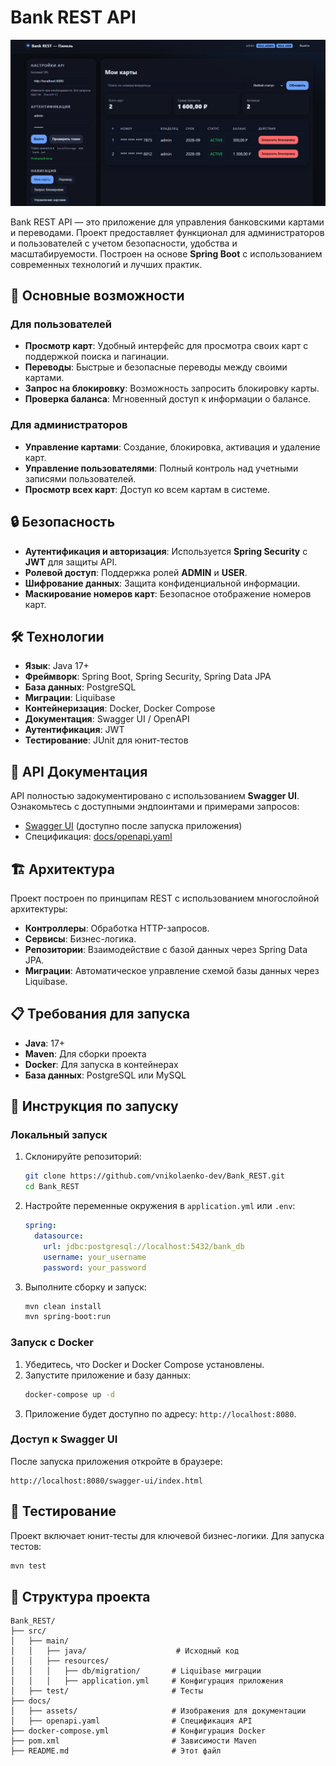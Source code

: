 # Bank REST API

![Bank REST API](docs/assets/img1.png)

Bank REST API — это приложение для управления банковскими картами и переводами. Проект предоставляет функционал для администраторов и пользователей с учетом безопасности, удобства и масштабируемости. Построен на основе **Spring Boot** с использованием современных технологий и лучших практик.

## 🚀 Основные возможности

### Для пользователей
- **Просмотр карт**: Удобный интерфейс для просмотра своих карт с поддержкой поиска и пагинации.
- **Переводы**: Быстрые и безопасные переводы между своими картами.
- **Запрос на блокировку**: Возможность запросить блокировку карты.
- **Проверка баланса**: Мгновенный доступ к информации о балансе.

### Для администраторов
- **Управление картами**: Создание, блокировка, активация и удаление карт.
- **Управление пользователями**: Полный контроль над учетными записями пользователей.
- **Просмотр всех карт**: Доступ ко всем картам в системе.

## 🔒 Безопасность
- **Аутентификация и авторизация**: Используется **Spring Security** с **JWT** для защиты API.
- **Ролевой доступ**: Поддержка ролей **ADMIN** и **USER**.
- **Шифрование данных**: Защита конфиденциальной информации.
- **Маскирование номеров карт**: Безопасное отображение номеров карт.

## 🛠 Технологии
- **Язык**: Java 17+
- **Фреймворк**: Spring Boot, Spring Security, Spring Data JPA
- **База данных**: PostgreSQL
- **Миграции**: Liquibase
- **Контейнеризация**: Docker, Docker Compose
- **Документация**: Swagger UI / OpenAPI
- **Аутентификация**: JWT
- **Тестирование**: JUnit для юнит-тестов

## 📖 API Документация
API полностью задокументировано с использованием **Swagger UI**. Ознакомьтесь с доступными эндпоинтами и примерами запросов:

- [Swagger UI](http://localhost:8080/swagger-ui/index.html) (доступно после запуска приложения)
- Спецификация: [docs/openapi.yaml](docs/openapi.yaml)

## 🏗 Архитектура
Проект построен по принципам REST с использованием многослойной архитектуры:
- **Контроллеры**: Обработка HTTP-запросов.
- **Сервисы**: Бизнес-логика.
- **Репозитории**: Взаимодействие с базой данных через Spring Data JPA.
- **Миграции**: Автоматическое управление схемой базы данных через Liquibase.

## 📋 Требования для запуска
- **Java**: 17+
- **Maven**: Для сборки проекта
- **Docker**: Для запуска в контейнерах
- **База данных**: PostgreSQL или MySQL

## 🚀 Инструкция по запуску

### Локальный запуск
1. Склонируйте репозиторий:
   ```bash
   git clone https://github.com/vnikolaenko-dev/Bank_REST.git
   cd Bank_REST
   ```
2. Настройте переменные окружения в `application.yml` или `.env`:
   ```yaml
   spring:
     datasource:
       url: jdbc:postgresql://localhost:5432/bank_db
       username: your_username
       password: your_password
   ```
3. Выполните сборку и запуск:
   ```bash
   mvn clean install
   mvn spring-boot:run
   ```

### Запуск с Docker
1. Убедитесь, что Docker и Docker Compose установлены.
2. Запустите приложение и базу данных:
   ```bash
   docker-compose up -d
   ```
3. Приложение будет доступно по адресу: `http://localhost:8080`.

### Доступ к Swagger UI
После запуска приложения откройте в браузере:
```
http://localhost:8080/swagger-ui/index.html
```

## 🧪 Тестирование
Проект включает юнит-тесты для ключевой бизнес-логики. Для запуска тестов:
```bash
mvn test
```

## 📂 Структура проекта
```
Bank_REST/
├── src/
│   ├── main/
│   │   ├── java/                    # Исходный код
│   │   ├── resources/
│   │   │   ├── db/migration/       # Liquibase миграции
│   │   │   ├── application.yml     # Конфигурация приложения
│   ├── test/                       # Тесты
├── docs/
│   ├── assets/                     # Изображения для документации
│   ├── openapi.yaml                # Спецификация API
├── docker-compose.yml              # Конфигурация Docker
├── pom.xml                         # Зависимости Maven
├── README.md                       # Этот файл
```
